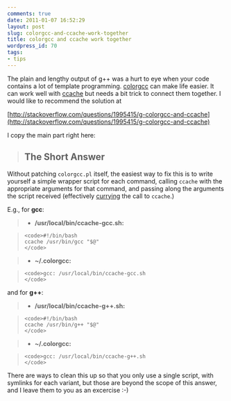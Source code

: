 ```yaml
---
comments: true
date: 2011-01-07 16:52:29
layout: post
slug: colorgcc-and-ccache-work-together
title: colorgcc and ccache work together
wordpress_id: 70
tags:
- tips
---
```


The plain and lengthy output of g++ was a hurt to eye when your code contains a lot of template programming. [colorgcc](http://schlueters.de/colorgcc.html) can make life easier. It can work well with [ccache](http://ccache.samba.org/) but needs a bit trick to connect them together. I would like to recommend the solution at

[http://stackoverflow.com/questions/1995415/g-colorgcc-and-ccache](http://stackoverflow.com/questions/1995415/g-colorgcc-and-ccache)

I copy the main part right here:


> 

> 
> ## The Short Answer
> 
> 
Without patching `colorgcc.pl` itself, the easiest way to fix this is to write yourself a simple wrapper script for each command, calling `ccache` with the appropriate arguments for that command, and passing along the arguments the script received (effectively [currying](http://en.wikipedia.org/wiki/Currying) the call to `ccache`.)

E.g., for **gcc**:

> 
> 
	
>   * **/usr/local/bin/ccache-gcc.sh:**

>     
>     <code>#!/bin/bash
>     ccache /usr/bin/gcc "$@"
>     </code>
> 
> 

> 
	
>   * **~/.colorgcc:**

>     
>     <code>gcc: /usr/local/bin/ccache-gcc.sh
>     </code>
> 
> 

> 

and for **g++**:

> 
> 
	
>   * **/usr/local/bin/ccache-g++.sh:**

>     
>     <code>#!/bin/bash
>     ccache /usr/bin/g++ "$@"
>     </code>
> 
> 

> 
	
>   * **~/.colorgcc:**

>     
>     <code>gcc: /usr/local/bin/ccache-g++.sh
>     </code>
> 
> 

> 

There are ways to clean this up so that you only use a single script,  with symlinks for each variant, but those are beyond the scope of this  answer, and I leave them to you as an excercise :-)
